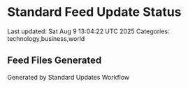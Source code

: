# Standard Feed Update Status
Last updated: Sat Aug  9 13:04:22 UTC 2025
Categories: technology,business,world

## Feed Files Generated

Generated by Standard Updates Workflow
